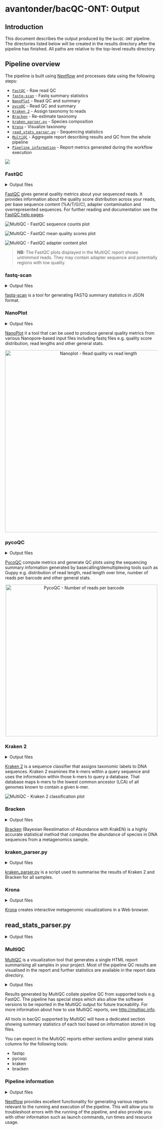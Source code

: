 # avantonder/bacQC-ONT: Output

## Introduction

This document describes the output produced by the `bacQC-ONT` pipeline. The directories listed below will be created in the results directory after the pipeline has finished. All paths are relative to the top-level results directory.

## Pipeline overview

The pipeline is built using [Nextflow](https://www.nextflow.io/) and processes data using the following steps:

- [`FastQC`](#fastqc) - Raw read QC
- [`fastq-scan`](#fastq-scan) - Fastq summary statistics
- [`NanoPlot`](#nanoplot) - Read QC and summary
- [`pycoQC`](#pycoqc) - Read QC and summary
- [`Kraken 2`](#kraken-2) - Assign taxonomy to reads
- [`Bracken`](#bracken) - Re-estimate taxonomy
- [`kraken_parser.py`](#kraken-parser) - Species composition
- [`Krona`](#krona) - Visualize taxonomy
- [`read_stats_parser.py`](#read-stats-parser) - Sequencing statistics
- [`MultiQC`](#multiqc) - Aggregate report describing results and QC from the whole pipeline
- [`Pipeline information`](#pipeline-information) - Report metrics generated during the workflow execution

![](images/bacQC-ONT_metromap.png)

### FastQC

<details markdown="1">
<summary>Output files</summary>

- `fastqc/`
  - `*_fastqc.html`: FastQC report containing quality metrics.
  - `*_fastqc.zip`: Zip archive containing the FastQC report, tab-delimited data file and plot images.

</details>

[FastQC](http://www.bioinformatics.babraham.ac.uk/projects/fastqc/) gives general quality metrics about your sequenced reads. It provides information about the quality score distribution across your reads, per base sequence content (%A/T/G/C), adapter contamination and overrepresented sequences. For further reading and documentation see the [FastQC help pages](http://www.bioinformatics.babraham.ac.uk/projects/fastqc/Help/).

![MultiQC - FastQC sequence counts plot](images/mqc_fastqc_counts.png)

![MultiQC - FastQC mean quality scores plot](images/mqc_fastqc_quality.png)

![MultiQC - FastQC adapter content plot](images/mqc_fastqc_adapter.png)

> **NB:** The FastQC plots displayed in the MultiQC report shows _untrimmed_ reads. They may contain adapter sequence and potentially regions with low quality.

### fastq-scan

<details markdown="1">
<summary>Output files</summary>

- `fastqscan/`
  - `raw/*.json`: JSON formatted file of summary statistics for input fastq files.
  - `trimmed/*.json`: JSON formatted file of summary statistics for trimmed fastq files.
- `metadata/`
  - `raw_fastq-scan_summary.tsv`: Final summary tsv file of sequencing statistics for input fastq files for all samples
  - `trim_fastq-scan_summary.tsv`: Final summary tsv file of sequencing statistics for trimmed fastq files for all samples

</details>

[fastq-scan](https://github.com/rpetit3/fastq-scan) is a tool for generating FASTQ summary statistics in JSON format.

### NanoPlot

<details markdown="1">
<summary>Output files</summary>

- `nanoplot/`
  - Per-sample `*.html` files for QC metrics and individual `*.png` image files for plots.

</details>

[NanoPlot](https://github.com/wdecoster/NanoPlot) it a tool that can be used to produce general quality metrics from various Nanopore-based input files including fastq files e.g. quality score distribution, read lengths and other general stats.

<p align="center"><img src="images/nanoplot_readlengthquality.png" alt="Nanoplot - Read quality vs read length" width="600"></p>

### pycoQC

<details markdown="1">
<summary>Output files</summary>

- `pycoqc/`
  - `*.html` and `.json` file that includes a run summary and graphical representation of various QC metrics including distribution of read length, distribution of read quality scores, mean read quality per sequence length, output per channel over experiment time and percentage of reads per barcode.

</details>

[PycoQC](https://github.com/a-slide/pycoQC) compute metrics and generate QC plots using the sequencing summary information generated by basecalling/demultiplexing tools such as Guppy e.g. distribution of read length, read length over time, number of reads per barcode and other general stats.

<p align="center"><img src="images/pycoqc_readsperbarcode.png" alt="PycoQC - Number of reads per barcode" width="500"></p>

### Kraken 2

<details markdown="1">
<summary>Output files</summary>

* `kraken2/`
    * `*.kraken2.report.txt`: Kraken 2 taxonomic report. See [here](https://ccb.jhu.edu/software/kraken2/index.shtml?t=manual#sample-report-output-format) for a detailed description of the format.

</details>

[Kraken 2](https://ccb.jhu.edu/software/kraken2/index.shtml?t=manual) is a sequence classifier that assigns taxonomic labels to DNA sequences. Kraken 2 examines the k-mers within a query sequence and uses the information within those k-mers to query a database. That database maps k-mers to the lowest common ancestor (LCA) of all genomes known to contain a given k-mer.

![MultiQC - Kraken 2 classification plot](images/mqc_kraken2_plot.png)

### Bracken

<details markdown="1">
<summary>Output files</summary>

* `bracken/`
    * `*_S.tsv`: Bracken TSV output report of the re-estimated abundances. See [here](https://ccb.jhu.edu/software/bracken/index.shtml?t=manual) for a detailed description of the format.

</details>

[Bracken](https://ccb.jhu.edu/software/bracken/) (Bayesian Reestimation of Abundance with KrakEN) is a highly accurate statistical method that computes the abundance of species in DNA sequences from a metagenomics sample.

### kraken_parser.py

<details markdown="1">
<summary>Output files</summary>

- `metadata/`
  - `species_composition.tsv`: Final summary tsv file of species composition for all samples.

</details>

[kraken_parser.py](https://github.com/avantonder/bacQC/blob/main/bin/kraken_parser.py) is a script used to summarise the results of Kraken 2 and Bracken for all samples.

### Krona

<details markdown="1">
<summary>Output files</summary>

- `krona/`
  - `*.html`: HTML files containing taxonomy visualizations

</details>

[Krona](https://pubmed.ncbi.nlm.nih.gov/21961884/) creates interactive metagenomic visualizations in a Web browser.

## read_stats_parser.py

<details markdown="1">
<summary>Output files</summary>

- `read_stats/`
  - `.tsv`: Pre- and post-trimming sequence statistics.
- `metadata`
  - `read_stats_summary.tsv`: Final summary tsv file of pre- and post-trimming sequence statistics for all samples.

</details>

### MultiQC

[MultiQC](http://multiqc.info) is a visualization tool that generates a single HTML report summarising all samples in your project. Most of the pipeline QC results are visualised in the report and further statistics are available in the report data directory.

<details markdown="1">
<summary>Output files</summary>

- `multiqc/`
  - `multiqc_report.html`: a standalone HTML file that can be viewed in your web browser.
  - `multiqc_data/`: directory containing parsed statistics from the different tools used in the pipeline.
  - `multiqc_plots/`: directory containing static images from the report in various formats.

</details>

Results generated by MultiQC collate pipeline QC from supported tools e.g. FastQC. The pipeline has special steps which also allow the software versions to be reported in the MultiQC output for future traceability. For more information about how to use MultiQC reports, see <http://multiqc.info>.

All tools in bacQC supported by MultiQC will have a dedicated section showing summary statistics of each tool based on information stored in log files.

You can expect in the MultiQC reports either sections and/or general stats columns for the following tools:

- fastqc
- pycoqc
- kraken
- bracken

### Pipeline information

<details markdown="1">
<summary>Output files</summary>

- `pipeline_info/`
  - Reports generated by Nextflow: `execution_report.html`, `execution_timeline.html`, `execution_trace.txt` and `pipeline_dag.dot`/`pipeline_dag.svg`.
  - Reports generated by the pipeline: `pipeline_report.html`, `pipeline_report.txt` and `software_versions.yml`. The `pipeline_report*` files will only be present if the `--email` / `--email_on_fail` parameter's are used when running the pipeline.
  - Reformatted samplesheet files used as input to the pipeline: `samplesheet.valid.csv`.
  - Parameters used by the pipeline run: `params.json`.

</details>

[Nextflow](https://www.nextflow.io/docs/latest/tracing.html) provides excellent functionality for generating various reports relevant to the running and execution of the pipeline. This will allow you to troubleshoot errors with the running of the pipeline, and also provide you with other information such as launch commands, run times and resource usage.